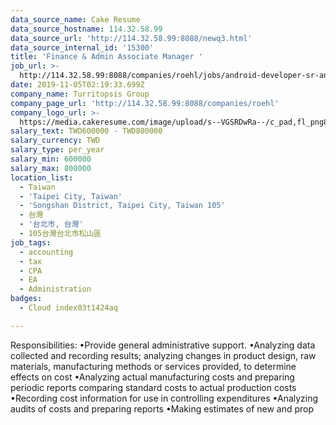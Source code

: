 ```yaml
---
data_source_name: Cake Resume
data_source_hostname: 114.32.58.99
data_source_url: 'http://114.32.58.99:8088/newq3.html'
data_source_internal_id: '15300'
title: 'Finance & Admin Associate Manager '
job_url: >-
  http://114.32.58.99:8088/companies/roehl/jobs/android-developer-sr-android-developer
date: 2019-11-05T02:19:33.699Z
company_name: Turritopsis Group
company_page_url: 'http://114.32.58.99:8088/companies/roehl'
company_logo_url: >-
  https://media.cakeresume.com/image/upload/s--VGSRDwRa--/c_pad,fl_png8,h_200,w_200/v1655366451/smjx2ekekeo6ajcwur3i.png
salary_text: TWD600000 - TWD800000
salary_currency: TWD
salary_type: per_year
salary_min: 600000
salary_max: 800000
location_list:
  - Taiwan
  - 'Taipei City, Taiwan'
  - 'Songshan District, Taipei City, Taiwan 105'
  - 台灣
  - '台北市, 台灣'
  - 105台灣台北市松山區
job_tags:
  - accounting
  - tax
  - CPA
  - EA
  - Administration
badges:
  - Cloud index03t1424aq

---
```


Responsibilities: •Provide general administrative support. •Analyzing data collected and recording results; analyzing changes in product design, raw materials, manufacturing methods or services provided, to determine effects on cost •Analyzing actual manufacturing costs and preparing periodic reports comparing standard costs to actual production costs •Recording cost information for use in controlling expenditures •Analyzing audits of costs and preparing reports •Making estimates of new and prop